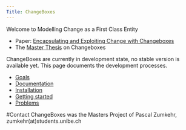 ```yaml
---
Title: ChangeBoxes
---
```


Welcome to Modelling Change as a First Class Entity


- Paper: [Encapsulating and Exploiting Change with Changeboxes](%base_url%/scgbib)
- The [Master Thesis](%base_url%/scgbib) on Changeboxes

ChangeBoxes are currently in development state, no stable version is available yet. This page documents the development processes.


-  [Goals](%base_url%/research/changeboxes/goals)
-  [Documentation](%base_url%/research/changeboxes/documentation)
-  [Installation](%base_url%/research/changeboxes/installation)
-  [Getting started](%base_url%/research/changeboxes/gettingstarted)
-  [Problems](%base_url%/research/changeboxes/problems)

#Contact
ChangeBoxes was the Masters Project of Pascal Zumkehr, zumkehr(at)students.unibe.ch 

